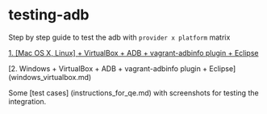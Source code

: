 # testing-adb
Step by step guide to test the adb with `provider x platform` matrix

[1. [Mac OS X, Linux] + VirtualBox + ADB + vagrant-adbinfo plugin + Eclipse](linux_mac_virtualbox.md)

[2. Windows + VirtualBox + ADB + vagrant-adbinfo plugin + Eclipse] (windows_virtualbox.md)


Some [test cases] (instructions_for_qe.md) with screenshots for testing the integration.

